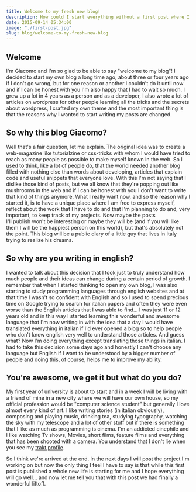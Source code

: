 ```yaml
---
title: Welcome to my fresh new blog!
description: How could I start everything without a first post where I welcome you?
date: 2015-09-14 05:34:00
image: "./first-post.jpg"
slug: blog/welcome-to-my-fresh-new-blog
---
```


## Welcome

I'm Giacomo and I'm so glad to be able to say "welcome to my blog"! I decided to start my own blog a long time ago, about three or four years ago if I don't go wrong, but for one reason or another I couldn't do it until now and if I can be honest with you I'm also happy that I had to wait so much. I grew up a lot in 4 years as a person and as a developer, I also wrote a lot of articles on wordpress for other people learning all the tricks and the secrets about wordpress, I crafted my own theme and the most important thing is that the reasons why I wanted to start writing my posts are changed.

## So why this blog Giacomo?

Well that's a fair question, let me explain. The original idea was to create a web-magazine like tutorialzine or css-tricks with whom I would have tried to reach as many people as possible to make myself known in the web. So I used to think, like a lot of people do, that the world needed another blog filled with nothing else than words about developing, articles that explain code and useful snippets that everyone love. With this I'm not saying that I dislike those kind of posts, but we all know that they're popping out like mushrooms in the web and if I can be honest with you I don't want to write that kind of things anymore. What I really want now, and so the reason why I started it, is to have a unique place where I am free to express myself, reflect about the work that I have to do and that I'm planning to do and, very important, to keep track of my projects.
Now maybe the posts I'll publish won't be interesting or maybe they will be (and if you will like them I will be the happiest person on this world), but that's absolutely not the point. This blog will be a public diary of a little guy that lives in Italy trying to realize his dreams.

## So why are you writing in english?

I wanted to talk about this decision that I took just to truly understand how much people and their ideas can change during a certain period of growth. I remember that when I started thinking to open my own blog, I was also starting to study programming languages through english websites and at that time I wasn't so confident with English and so I used to spend precious time on Google trying to search for italian papers and often they were even worse than the English articles that I was able to find... I was just 11 or 12 years old and in this way I started learning this wonderful and awesome language that I'm now writing in with the idea that a day I would have translated everything in italian if I'd ever opened a blog so to help people who don't know english very well to understand those articles.
And guess what? Now I'm doing everything except translating those things in italian. I had to take this decision some days ago and honestly I can't choose any language but English if I want to be understood by a bigger number of people and doing this, of course, helps me to improve my ability.

## You're awesome, we get it but what do you do?

My first year of university is about to start and in a week I will be living with a friend of mine in a new city where we will have our own house, so my official profession would be "computer science student" but generally I love almost every kind of art. I like writing stories (in italian obviously), composing and playing music, drinking tea, studying typography, watching the sky with my telescope and a lot of other stuff but if there is something that I like as much as programming is cinema. I'm an addicted cinephile and I like watching Tv shows, Movies, short films, feature films and everything that has been shooted with a camera. You understand that I don't lie when you see my [trakt profile](https://trakt.tv/users/jhacked).

So I think we're arrived at the end. In the next days I will post the project I'm working on but now the only thing I feel I have to say is that while this first post is published a whole new life is starting for me and I hope everything will go well... and now let me tell you that with this post we had finally a wonderful liftoff.
